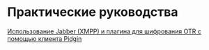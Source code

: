 Практические руководства
========================
[Использование Jabber (XMPP) и плагина для шифрования OTR с помощью клиента Pidgin](jabber-otr-pidgin.md)
